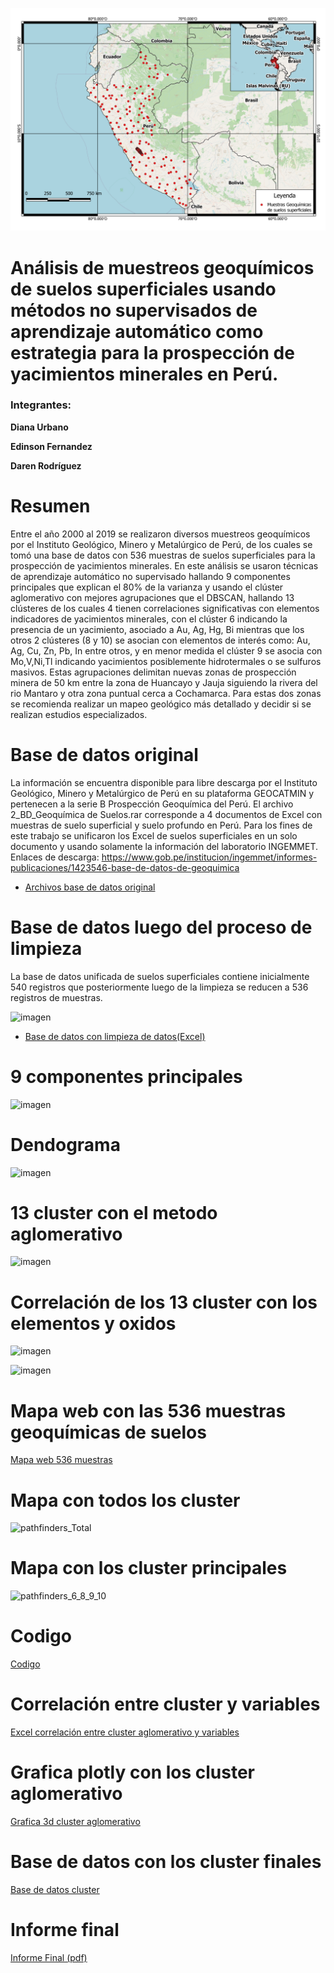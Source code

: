 ![](https://github.com/djrodriguezc1/Analisis-geoquimico-de-suelos-usando-metodos-no-supervisados/blob/main/suelos_peru.png)

# Análisis de muestreos geoquímicos de suelos superficiales usando métodos no supervisados de aprendizaje automático como estrategia para la prospección de yacimientos minerales en Perú.

### Integrantes: 

**Diana Urbano**

**Edinson Fernandez**

**Daren Rodríguez**

# Resumen

Entre el año 2000 al 2019 se realizaron diversos muestreos geoquímicos por el Instituto Geológico, Minero y Metalúrgico de Perú, de los cuales se tomó una base de datos con 536 muestras de suelos superficiales para la prospección de yacimientos minerales.
En este análisis se usaron técnicas de aprendizaje automático no supervisado hallando 9 componentes principales que explican el 80% de la varianza y usando el clúster aglomerativo con mejores agrupaciones que el DBSCAN, hallando 13 clústeres de los cuales 4 tienen correlaciones significativas con elementos indicadores de yacimientos minerales, con el clúster 6 indicando la presencia de un yacimiento, asociado a Au, Ag, Hg, Bi mientras que los otros 2 clústeres (8 y 10) se asocian con elementos de interés como: Au, Ag, Cu, Zn, Pb, In entre otros, y en menor medida el clúster 9 se asocia con Mo,V,Ni,Tl indicando yacimientos posiblemente hidrotermales o se sulfuros masivos. Estas agrupaciones delimitan nuevas zonas de prospección minera de 50 km entre la zona de Huancayo y Jauja siguiendo la rivera del rio Mantaro y otra zona puntual cerca a Cochamarca. Para estas dos zonas se recomienda realizar un mapeo geológico más detallado y decidir si se realizan estudios especializados.

# Base de datos original

La información se encuentra disponible para libre descarga por el Instituto Geológico, Minero y Metalúrgico de Perú en su plataforma GEOCATMIN y pertenecen a la serie B Prospección Geoquímica del Perú.
El archivo 2_BD_Geoquímica de Suelos.rar corresponde a 4 documentos de Excel con muestras de suelo superficial y suelo profundo en Perú. Para los fines de este trabajo se unificaron los Excel de suelos superficiales en un solo documento y usando solamente la información del laboratorio INGEMMET.
Enlaces de descarga: 
https://www.gob.pe/institucion/ingemmet/informes-publicaciones/1423546-base-de-datos-de-geoquimica

* [Archivos base de datos original](https://github.com/djrodriguezc1/Analisis-geoquimico-de-suelos-usando-metodos-no-supervisados/blob/main/Bases%20de%20datos/2_BD_Geoqu%C3%ADmica%20de%20Suelos.rar.rar)

# Base de datos luego del proceso de limpieza

La base de datos unificada de suelos superficiales contiene inicialmente 540 registros que posteriormente luego de la limpieza se reducen a 536 registros de muestras.

![imagen](https://user-images.githubusercontent.com/92902914/192127813-ba3f33d1-f085-4a5c-ab98-9e6642bc77b8.png)

* [Base de datos con limpieza de datos(Excel)](https://github.com/djrodriguezc1/Analisis-geoquimico-de-suelos-usando-metodos-no-supervisados/blob/main/Bases%20de%20datos/Base_suelos_limpia.xlsx)

# 9 componentes principales 

![imagen](https://user-images.githubusercontent.com/92902914/192127369-a748780b-5631-4f2a-88ea-0c1fbbc78021.png)

# Dendograma

![imagen](https://user-images.githubusercontent.com/92902914/192127386-b433b746-4318-47e2-b25c-738cb6007338.png)


# 13 cluster con el metodo aglomerativo

![imagen](https://user-images.githubusercontent.com/92902914/192127592-8be93915-41b7-4837-972e-245fe231c7ec.png)


# Correlación de los 13 cluster con los elementos y oxidos

![imagen](https://user-images.githubusercontent.com/92902914/192127328-a6f49425-4376-42fb-8073-9f05f3d87985.png)

![imagen](https://user-images.githubusercontent.com/92902914/192127643-16b740fc-1b3b-457a-90b8-a828bb1b6f6c.png)


# Mapa web con las 536 muestras geoquímicas de suelos

[Mapa web 536 muestras](https://djrodriguezc1.github.io/Mapa-geoquimico-suelos-Per-/)

# Mapa con todos los cluster

![pathfinders_Total](https://user-images.githubusercontent.com/92902914/192126964-e519b518-fa13-4e46-86a5-ac420be1f990.png)


# Mapa con los cluster principales

![pathfinders_6_8_9_10](https://user-images.githubusercontent.com/92902914/192127060-ea9b3926-f0b7-49a0-8e5d-db3db8ededca.png)

# Codigo

[Codigo](https://github.com/djrodriguezc1/Analisis-geoquimico-de-suelos-usando-metodos-no-supervisados/blob/main/Codigo/suelos_p.ipynb)

# Correlación entre cluster y variables

[Excel correlación entre cluster aglomerativo y variables]()

# Grafica plotly con los cluster aglomerativo 

[Grafica 3d cluster aglomerativo](https://github.com/djrodriguezc1/Analisis-geoquimico-de-suelos-usando-metodos-no-supervisados/blob/main/Graficas%203d%20cluster/agglom13.html)


# Base de datos con los cluster finales

[Base de datos cluster](https://github.com/djrodriguezc1/Analisis-geoquimico-de-suelos-usando-metodos-no-supervisados/blob/main/Base%20de%20datos%20final/base_clusters13_n.xlsx)

# Informe final

[Informe Final (pdf)](https://github.com/djrodriguezc1/Analisis-geoquimico-de-suelos-usando-metodos-no-supervisados/blob/main/Informe%20Final/Informe_final_grupo_8.pdf
)
